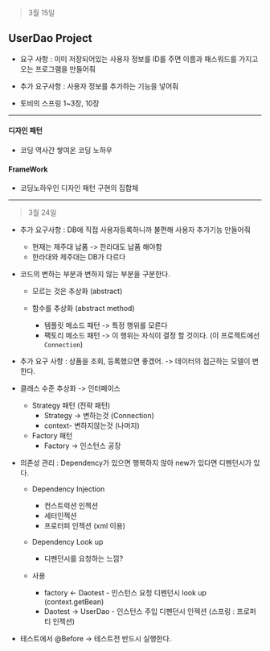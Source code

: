 > 3월 15일

UserDao Project
--------------------------

- 요구 사항 : 이미 저장되어있는 사용자 정보를 ID를 주면 이름과 패스워드를 가지고 오는 프로그램을 만들어줘
- 추가 요구사항 : 사용자 정보를 추가하는 기능을 넣어줘

- 토비의 스프링 1~3장,  10장


--------
#### 디자인 패턴
 - 코딩 역사간 쌓여온 코딩 노하우

#### FrameWork
 - 코딩노하우인 디자인 패턴 구현의 집합체
 
 ***
 
 > 3월 24일 
 
 - 추가 요구사항 : DB에 직접 사용자등록하니까 불편해 사용자 추가기능 만들어줘
    - 현재는 제주대 납품 -> 한라대도 납품 해야함
    - 한라대와 제주대는 DB가 다르다
    
 - 코드의 변하는 부분과 변하지 않는 부분을 구분한다.
    - 모르는 것은 추상화 (abstract)
    
    - 함수를 추상화 (abstract method)
        - 템플릿 메소드 패턴 -> 특정 행위를 모른다
        - 팩토리 메소드 패턴 -> 이 행위는 자식이 결정 할 것이다. (이 프로젝트에선 `Connection`)
 - 추가 요구 사항 : 상품을 조회, 등록했으면 좋겠어. -> 데이터의 접근하는 모델이 변한다.
 - 클래스 수준 추상화 -> 인터페이스
    - Strategy 패턴 (전략 패턴)
        - Strategy -> 변하는것 (Connection)
        - context- 변하지않는것 (나머지)
    - Factory 패턴
        - Factory -> 인스턴스 공장
 - 의존성 관리 : Dependency가 있으면 행복하지 않아 new가 있다면 디펜던시가 있다.
     - Dependency Injection
        - 컨스트럭션 인젝션
        - 세터인젝션
        - 프로터피 인젝션 (xml 이용)
     
     - Dependency Look up
        - 디펜던시를 요청하는 느낌?
     - 사용
        - factory <- Daotest  - 인스턴스 요청 디펜던시 look up (context.getBean)
        - Daotest -> UserDao - 인스턴스 주입 디펜던시 인젝션 (스프링 : 프로퍼티 인젝션)
- 테스트에서 @Before -> 테스트전 반드시 실행한다.
 
